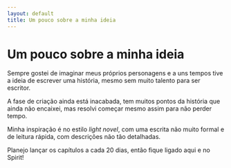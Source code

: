```yaml
---
layout: default
title: Um pouco sobre a minha ideia
---
```

# Um pouco sobre a minha ideia
Sempre gostei de imaginar meus próprios personagens e a uns tempos tive a ideia de escrever uma história, mesmo 
sem muito talento para ser escritor.

A fase de criação ainda está inacabada, tem muitos pontos da história que ainda não encaixei, mas resolvi começar mesmo assim para não perder tempo.

Minha inspiração é no estilo *light novel*, com uma escrita não muito formal e de leitura rápida, com descrições não tão detalhadas.

Planejo lançar os capítulos a cada 20 dias, então fique ligado aqui e no Spirit!